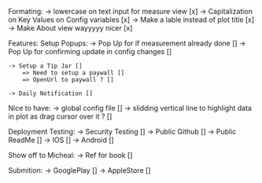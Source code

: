 

Formating: 
	-> lowercase on text input for measure view [x]
	-> Capitalization on Key Values on Config variables [x]
	-> Make a lable instead of plot title [x]
	-> Make About view wayyyyy nicer [x]

Features:
	Setup Popups:
		-> Pop Up for if measurement already done []
		-> Pop Up for confirming update in config changes []

	-> Setup a Tip Jar []
		=> Need to setup a paywall []
		=> OpenUrl to paywall ? []

	-> Daily Notification []

Nice to have:
	-> global config file []
	-> slidding vertical line to highlight data in plot as drag cursor over it ? []

Deployment Testing: 
	-> Security Testing []
	-> Public Github []
	-> Public ReadMe []
	-> IOS []
	-> Android []


Show off to Micheal: 
	-> Ref for book []

Submition:
	-> GooglePlay []
	-> AppleStore []


